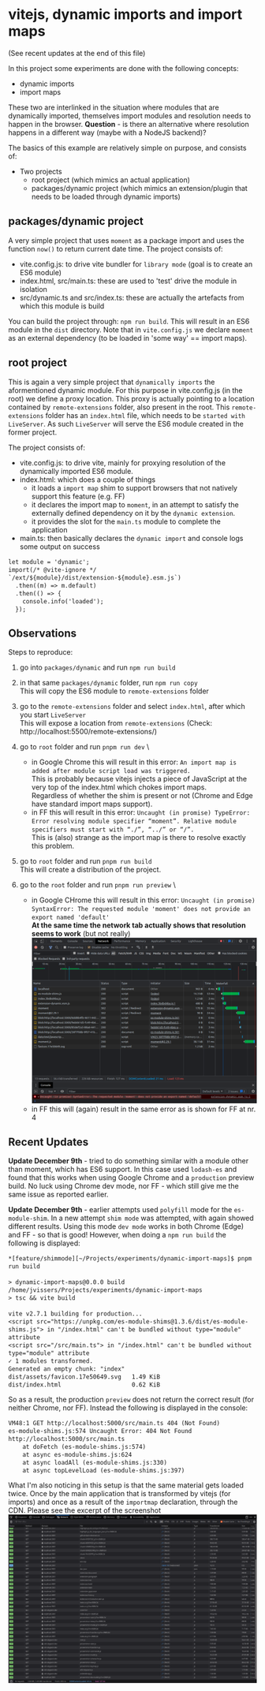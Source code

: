 # vitejs, dynamic imports and import maps

(See recent updates at the end of this file)

In this project some experiments are done with the following concepts:

- dynamic imports
- import maps

These two are interlinked in the situation where modules that are dynamically imported, themselves import modules and resolution needs to happen in the browser.
**Question** - is there an alternative where resolution happens in a different way (maybe with a NodeJS backend)?

The basics of this example are relatively simple on purpose, and consists of:

- Two projects
    - root project (which mimics an actual application)
    - packages/dynamic project (which mimics an extension/plugin that needs to be loaded through dynamic imports)

## packages/dynamic project

A very simple project that uses `moment` as a package import and uses the function `now()` to return current date time.
The project consists of:

- vite.config.js: to drive vite bundler for `library mode` (goal is to create an ES6 module)
- index.html, src/main.ts: these are used to 'test' drive the module in isolation
- src/dynamic.ts and src/index.ts: these are actually the artefacts from which this module is build

You can build the project through: `npm run build`.
This will result in an ES6 module in the `dist` directory.
Note that in `vite.config.js` we declare `moment` as an external dependency (to be loaded in 'some way' == import maps).

## root project

This is again a very simple project that `dynamically imports` the aformentioned dynamic module.
For this purpose in vite.config.js (in the root) we define a proxy location.
This proxy is actually pointing to a location contained by `remote-extensions` folder, also present in the root.
This `remote-extensions` folder has an `index.html` file, which needs to be `started with LiveServer`.
As such `LiveServer` will serve the ES6 module created in the former project.

The project consists of:

- vite.config.js: to drive vite, mainly for proxying resolution of the dynamically imported ES6 module.
- index.html: which does a couple of things
    - it loads a `import map` shim to support browsers that not natively support this feature (e.g. FF)
    - it declares the import map to `moment`, in an attempt to satisfy the externally defined dependency on it by the `dynamic extension`.
    - it provides the slot for the `main.ts` module to complete the application
- main.ts: then basically declares the `dynamic import` and console logs some output on success

```
let module = 'dynamic';
import(/* @vite-ignore */ `/ext/${module}/dist/extension-${module}.esm.js`)
  .then((m) => m.default)
  .then(() => {
    console.info('loaded');
  });
```

## Observations

Steps to reproduce:

1. go into `packages/dynamic` and run `npm run build`

2. in that same `packages/dynamic` folder, run `npm run copy` \
   This will copy the ES6 module to `remote-extensions` folder

3. go to the `remote-extensions` folder and select `index.html`, after which you start `LiveServer` \
   This will expose a location from `remote-extensions` (Check: http://localhost:5500/remote-extensions/)

4. go to `root` folder and run `pnpm run dev` \
    - in Google Chrome this will result in this error: `An import map is added after module script load was triggered.` \
      This is probably because vitejs injects a piece of JavaScript at the very top of the index.html which chokes import maps. \
      Regardless of whether the shim is present or not (Chrome and Edge have standard import maps support).
    - in FF this will result in this error: `Uncaught (in promise) TypeError: Error resolving module specifier “moment”. Relative module specifiers must start with “./”, “../” or “/”.` \
      This is (also) strange as the import map is there to resolve exactly this problem.

5. go to `root` folder and run `pnpm run build` \
   This will create a distribution of the project.

6. go to the `root` folder and run `pnpm run preview` \
    - in Google CHrome this will result in this error: `Uncaught (in promise) SyntaxError: The requested module 'moment' does not provide an export named 'default'` \
      **At the same time the network tab actually shows that resolution seems to work** (but not really) \
      ![Google Chrome network tab, import maps](google-chrome-import-maps-preview.png)
    - in FF this will (again) result in the same error as is shown for FF at nr. 4

## Recent Updates

**Update December 9th** - tried to do something similar with a module other than moment, which has ES6 support.
In this case used `lodash-es` and found that this works when using Google Chrome and a `production` preview build.
No luck using Chrome dev mode, nor FF - which still give me the same issue as reported earlier.

**Update December 9th** - earlier attempts used `polyfill` mode for the `es-module-shim`.
In a new attempt `shim mode` was attempted, with again showed different results.
Using this mode `dev mode` works in both Chrome (Edge) and FF - so that is good!
However, when doing a `npm run build` the following is displayed:

```
*[feature/shimmode][~/Projects/experiments/dynamic-import-maps]$ pnpm run build  

> dynamic-import-maps@0.0.0 build /home/jvissers/Projects/experiments/dynamic-import-maps
> tsc && vite build

vite v2.7.1 building for production...
<script src="https://unpkg.com/es-module-shims@1.3.6/dist/es-module-shims.js"> in "/index.html" can't be bundled without type="module" attribute
<script src="/src/main.ts"> in "/index.html" can't be bundled without type="module" attribute
✓ 1 modules transformed.
Generated an empty chunk: "index"
dist/assets/favicon.17e50649.svg   1.49 KiB
dist/index.html                    0.62 KiB
```

So as a result, the production `preview` does not return the correct result (for neither Chrome, nor FF).
Instead the following is displayed in the console:

```
VM48:1 GET http://localhost:5000/src/main.ts 404 (Not Found)
es-module-shims.js:574 Uncaught Error: 404 Not Found http://localhost:5000/src/main.ts
    at doFetch (es-module-shims.js:574)
    at async es-module-shims.js:624
    at async loadAll (es-module-shims.js:330)
    at async topLevelLoad (es-module-shims.js:397)
```

What I'm also noticing in this setup is that the same material gets loaded twice.
Once by the main application that is transformed by vitejs (for imports) and
once as a result of the `importmap` declaration, through the CDN.
Please see the excerpt of the screenshot ![screenshot](es-module-shim-mode-loads-a-lot.png)